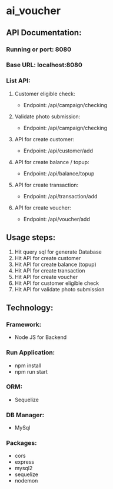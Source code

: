 # ai_voucher

## API Documentation:

### Running or port: 8080
### Base URL: localhost:8080

### List API:
1.	Customer eligible check:
    - Endpoint: /api/campaign/checking

2.	Validate photo submission:
    - Endpoint: /api/campaign/checking

3.	API for create customer:
    - Endpoint: /api/customer/add

4.	API for create balance / topup:
    - Endpoint: /api/balance/topup

5.	API for create transaction:
    - Endpoint: /api/transaction/add

6.	API for create voucher:
    - Endpoint: /api/voucher/add

## Usage steps:
1.	Hit query sql for generate Database
2.	Hit API for create customer
3.	Hit API for create balance (topup)
4.	Hit API for create transaction
5.	Hit API for create voucher
6.	Hit API for customer eligible check
7.	Hit API for validate photo submission

## Technology:

### Framework:
-	Node JS for Backend

### Run Application:
-	npm install
-	npm run start

### ORM:
-	Sequelize

### DB Manager:
-	MySql

### Packages:
-	cors
-	express
-	mysql2
-	sequelize
-	nodemon
